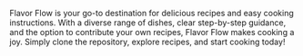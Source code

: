 Flavor Flow is your go-to destination for delicious recipes and easy cooking instructions. With a diverse range of dishes, clear step-by-step guidance, and the option to contribute your own recipes, Flavor Flow makes cooking a joy. Simply clone the repository, explore recipes, and start cooking today!
